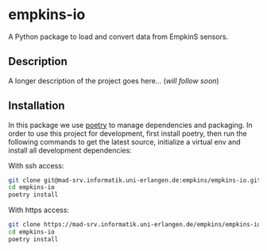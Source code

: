 # empkins-io

A Python package to load and convert data from EmpkinS sensors.


## Description

A longer description of the project goes here... (*will follow soon*)

## Installation
In this package we use [poetry](https://python-poetry.org/) to manage dependencies and packaging. In order to use this project for development, first install poetry, then run the following commands to get the latest source, initialize a virtual env and install all development dependencies:

With ssh access:
```bash
git clone git@mad-srv.informatik.uni-erlangen.de:empkins/empkins-io.git
cd empkins-io
poetry install
```

With https access:
```bash
git clone https://mad-srv.informatik.uni-erlangen.de/empkins/empkins-io.git
cd empkins-io
poetry install
```
